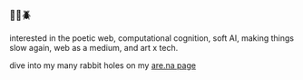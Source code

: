 ### 🐞🐛🪲
interested in the poetic web, computational cognition, soft AI, making things slow again, web as a medium, and art x tech.

dive into my many rabbit holes on my [are.na page](https://www.are.na/brianna-magtoto/)
